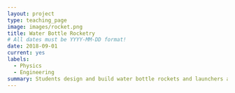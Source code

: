 ```yaml
---
layout: project
type: teaching_page
image: images/rocket.png
title: Water Bottle Rocketry
# All dates must be YYYY-MM-DD format!
date: 2018-09-01
current: yes
labels:
  - Physics
  - Engineering
summary: Students design and build water bottle rockets and launchers as well as tools and techniques for measuring altitude to test their designs.  Run as a 6-session workshop for 3rd graders at the Atrium School as well as for kids ages 7 to 14 at the Parts and Crafts Center for Semi-Conducted Learning.
---
```

